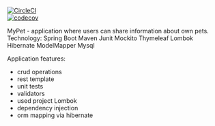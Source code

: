 [![CircleCI](https://circleci.com/gh/KrystianKatafoni/mypet.svg?style=svg)](https://circleci.com/gh/KrystianKatafoni/mypet)   
[![codecov](https://codecov.io/gh/KrystianKatafoni/mypet/branch/master/graph/badge.svg)](https://codecov.io/gh/KrystianKatafoni/mypet)

MyPet - application where users can share information about own pets.
Technology:
Spring Boot
Maven
Junit
Mockito
Thymeleaf
Lombok
Hibernate
ModelMapper
Mysql

Application features:
- crud operations
- rest template
- unit tests
- validators
- used project Lombok
- dependency injection
- orm mapping via hibernate